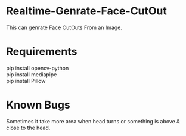 # Realtime-Genrate-Face-CutOut

This can genrate Face CutOuts From an Image.

# Requirements
 pip install opencv-python                                                                                                    
 pip install mediapipe                                                                                                    
 pip install Pillow

# Known Bugs
Sometimes it take more area when head turns or something is above & close to the head. 

